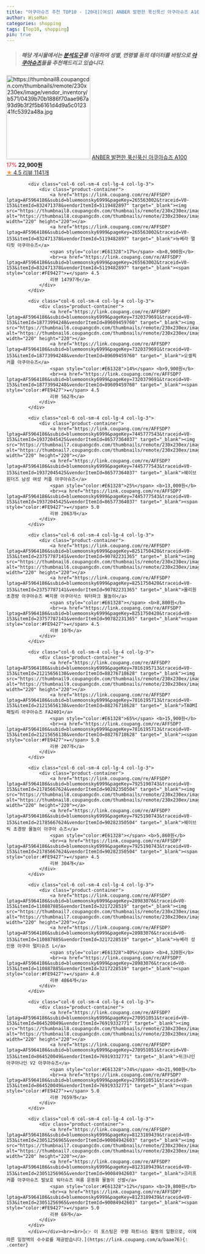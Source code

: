```yaml
---
title: "아쿠아슈즈 추천 TOP10 - [20대][여성] ANBER 발편한 푹신푹신 아쿠아슈즈 A100"
author: WiseMan
categories: shopping
tags: [Top10, shopping]
pin: true
---
```


> ##### 해당 게시물에서는 [**분석도구**](https://itemscout.io/)를 이용하여 **성별**, **연령별** 등의 데이터를 바탕으로 [**아쿠아슈즈**](https://link.coupang.com/a/baae76)들을 추천해드리고 있습니다.
<div class="container"><div class="row">
            <div class="col-6 col-sm-4 col-lg-4 col-lg-3">
                <div class="product-container">
                    <a href="https://link.coupang.com/re/AFFSDP?lptag=AF5964186&subid=bluemoonsky6999&pageKey=7208288637&traceid=V0-153&itemId=18235462902&vendorItemId=85382714311" target="_blank"><img src="https://thumbnail8.coupangcdn.com/thumbnails/remote/230x230ex/image/vendor_inventory/b571/0439b70b1886f70aae967a93d9b3f2f5b6161d4d9a5c012341fc5392a48a.jpg" alt="https://thumbnail8.coupangcdn.com/thumbnails/remote/230x230ex/image/vendor_inventory/b571/0439b70b1886f70aae967a93d9b3f2f5b6161d4d9a5c012341fc5392a48a.jpg" width="220" height="220"></a>
                    <a href="https://link.coupang.com/re/AFFSDP?lptag=AF5964186&subid=bluemoonsky6999&pageKey=7208288637&traceid=V0-153&itemId=18235462902&vendorItemId=85382714311" target="_blank">ANBER 발편한 푹신푹신 아쿠아슈즈 A100</a>
                    <span style="color:#E61328">17%</span> <b>22,900원</b>
                    <br><a href="https://link.coupang.com/re/AFFSDP?lptag=AF5964186&subid=bluemoonsky6999&pageKey=7208288637&traceid=V0-153&itemId=18235462902&vendorItemId=85382714311" target="_blank"><span style="color:#FE9427">★</span> 4.5
                    리뷰 1141개</a>
                </div>
            </div>
            
            <div class="col-6 col-sm-4 col-lg-4 col-lg-3">
                <div class="product-container">
                    <a href="https://link.coupang.com/re/AFFSDP?lptag=AF5964186&subid=bluemoonsky6999&pageKey=265563002&traceid=V0-153&itemId=832471378&vendorItemId=5119482897" target="_blank"><img src="https://thumbnail8.coupangcdn.com/thumbnails/remote/230x230ex/image/0820_amir_esrgan_inf80k_batch_0_max3k/9911/e6e9ebdbecaa361c93a814728af9857ef10ccc8d57bd5173faacf1cf2ea9.jpg" alt="https://thumbnail8.coupangcdn.com/thumbnails/remote/230x230ex/image/0820_amir_esrgan_inf80k_batch_0_max3k/9911/e6e9ebdbecaa361c93a814728af9857ef10ccc8d57bd5173faacf1cf2ea9.jpg" width="220" height="220"></a>
                    <a href="https://link.coupang.com/re/AFFSDP?lptag=AF5964186&subid=bluemoonsky6999&pageKey=265563002&traceid=V0-153&itemId=832471378&vendorItemId=5119482897" target="_blank">뉴베라 멀티핏 아쿠아슈즈</a>
                    <span style="color:#E61328">17%</span> <b>8,900원</b>
                    <br><a href="https://link.coupang.com/re/AFFSDP?lptag=AF5964186&subid=bluemoonsky6999&pageKey=265563002&traceid=V0-153&itemId=832471378&vendorItemId=5119482897" target="_blank"><span style="color:#FE9427">★</span> 4.5
                    리뷰 14797개</a>
                </div>
            </div>
            
            <div class="col-6 col-sm-4 col-lg-4 col-lg-3">
                <div class="product-container">
                    <a href="https://link.coupang.com/re/AFFSDP?lptag=AF5964186&subid=bluemoonsky6999&pageKey=7320379691&traceid=V0-153&itemId=18773994248&vendorItemId=89609459760" target="_blank"><img src="https://thumbnail6.coupangcdn.com/thumbnails/remote/230x230ex/image/0820_amir_esrgan_inf80k_batch_0_max3k/6486/0d70ed194a2373a7d7991b8edbcb361d8532fd854d5cad0b57b3283bc9d8.png" alt="https://thumbnail6.coupangcdn.com/thumbnails/remote/230x230ex/image/0820_amir_esrgan_inf80k_batch_0_max3k/6486/0d70ed194a2373a7d7991b8edbcb361d8532fd854d5cad0b57b3283bc9d8.png" width="220" height="220"></a>
                    <a href="https://link.coupang.com/re/AFFSDP?lptag=AF5964186&subid=bluemoonsky6999&pageKey=7320379691&traceid=V0-153&itemId=18773994248&vendorItemId=89609459760" target="_blank">오셀픽 커플 아쿠아슈즈</a>
                    <span style="color:#E61328">14%</span> <b>9,900원</b>
                    <br><a href="https://link.coupang.com/re/AFFSDP?lptag=AF5964186&subid=bluemoonsky6999&pageKey=7320379691&traceid=V0-153&itemId=18773994248&vendorItemId=89609459760" target="_blank"><span style="color:#FE9427">★</span> 4.5
                    리뷰 562개</a>
                </div>
            </div>
            
            <div class="col-6 col-sm-4 col-lg-4 col-lg-3">
                <div class="product-container">
                    <a href="https://link.coupang.com/re/AFFSDP?lptag=AF5964186&subid=bluemoonsky6999&pageKey=7445777543&traceid=V0-153&itemId=19372045425&vendorItemId=86577364037" target="_blank"><img src="https://thumbnail7.coupangcdn.com/thumbnails/remote/230x230ex/image/vendor_inventory/58d1/3377eb910ce755bd3af2ae2675d77eb9081aebce79c404e2b07e9e32cbbb.png" alt="https://thumbnail7.coupangcdn.com/thumbnails/remote/230x230ex/image/vendor_inventory/58d1/3377eb910ce755bd3af2ae2675d77eb9081aebce79c404e2b07e9e32cbbb.png" width="220" height="220"></a>
                    <a href="https://link.coupang.com/re/AFFSDP?lptag=AF5964186&subid=bluemoonsky6999&pageKey=7445777543&traceid=V0-153&itemId=19372045425&vendorItemId=86577364037" target="_blank">웨이브원더즈 남성 여성 커플 아쿠아슈즈</a>
                    <span style="color:#E61328">25%</span> <b>13,000원</b>
                    <br><a href="https://link.coupang.com/re/AFFSDP?lptag=AF5964186&subid=bluemoonsky6999&pageKey=7445777543&traceid=V0-153&itemId=19372045425&vendorItemId=86577364037" target="_blank"><span style="color:#FE9427">★</span> 5.0
                    리뷰 2063개</a>
                </div>
            </div>
            
            <div class="col-6 col-sm-4 col-lg-4 col-lg-3">
                <div class="product-container">
                    <a href="https://link.coupang.com/re/AFFSDP?lptag=AF5964186&subid=bluemoonsky6999&pageKey=8251750420&traceid=V0-153&itemId=23757787141&vendorItemId=90782231365" target="_blank"><img src="https://thumbnail6.coupangcdn.com/thumbnails/remote/230x230ex/image/vendor_inventory/bd99/3e28701316163f5e306ab9b181ffddcc6f29d604baaa3b1ba1e8e53acf73.png" alt="https://thumbnail6.coupangcdn.com/thumbnails/remote/230x230ex/image/vendor_inventory/bd99/3e28701316163f5e306ab9b181ffddcc6f29d604baaa3b1ba1e8e53acf73.png" width="220" height="220"></a>
                    <a href="https://link.coupang.com/re/AFFSDP?lptag=AF5964186&subid=bluemoonsky6999&pageKey=8251750420&traceid=V0-153&itemId=23757787141&vendorItemId=90782231365" target="_blank">올리원 초경량 아쿠아슈즈 빠지용 아쿠아삭스 워터파크 물놀이</a>
                    <span style="color:#E61328"></span> <b>8,800원</b>
                    <br><a href="https://link.coupang.com/re/AFFSDP?lptag=AF5964186&subid=bluemoonsky6999&pageKey=8251750420&traceid=V0-153&itemId=23757787141&vendorItemId=90782231365" target="_blank"><span style="color:#FE9427">★</span> 4.5
                    리뷰 10개</a>
                </div>
            </div>
            
            <div class="col-6 col-sm-4 col-lg-4 col-lg-3">
                <div class="product-container">
                    <a href="https://link.coupang.com/re/AFFSDP?lptag=AF5964186&subid=bluemoonsky6999&pageKey=7816195713&traceid=V0-153&itemId=21215656138&vendorItemId=88276718628" target="_blank"><img src="https://thumbnail9.coupangcdn.com/thumbnails/remote/230x230ex/image/vendor_inventory/9647/7e40be26b4114d71a64905658223edf7099d525ee3feeac341a8e636e00a.jpg" alt="https://thumbnail9.coupangcdn.com/thumbnails/remote/230x230ex/image/vendor_inventory/9647/7e40be26b4114d71a64905658223edf7099d525ee3feeac341a8e636e00a.jpg" width="220" height="220"></a>
                    <a href="https://link.coupang.com/re/AFFSDP?lptag=AF5964186&subid=bluemoonsky6999&pageKey=7816195713&traceid=V0-153&itemId=21215656138&vendorItemId=88276718628" target="_blank">TAOMI 패밀리 아쿠아슈즈 FA2401</a>
                    <span style="color:#E61328">65%</span> <b>15,900원</b>
                    <br><a href="https://link.coupang.com/re/AFFSDP?lptag=AF5964186&subid=bluemoonsky6999&pageKey=7816195713&traceid=V0-153&itemId=21215656138&vendorItemId=88276718628" target="_blank"><span style="color:#FE9427">★</span> 5.0
                    리뷰 207개</a>
                </div>
            </div>
            
            <div class="col-6 col-sm-4 col-lg-4 col-lg-3">
                <div class="product-container">
                    <a href="https://link.coupang.com/re/AFFSDP?lptag=AF5964186&subid=bluemoonsky6999&pageKey=7925190743&traceid=V0-153&itemId=21785667624&vendorItemId=90282350504" target="_blank"><img src="https://thumbnail8.coupangcdn.com/thumbnails/remote/230x230ex/image/0820_amir_esrgan_inf80k_batch_0_max3k/730f/a4abd9edae90fc3b345a826b6e4c47e84b42d9a6eac9131988643a7a6497.jpg" alt="https://thumbnail8.coupangcdn.com/thumbnails/remote/230x230ex/image/0820_amir_esrgan_inf80k_batch_0_max3k/730f/a4abd9edae90fc3b345a826b6e4c47e84b42d9a6eac9131988643a7a6497.jpg" width="220" height="220"></a>
                    <a href="https://link.coupang.com/re/AFFSDP?lptag=AF5964186&subid=bluemoonsky6999&pageKey=7925190743&traceid=V0-153&itemId=21785667624&vendorItemId=90282350504" target="_blank">웨이브릭 초경량 물놀이 아쿠아 슈즈</a>
                    <span style="color:#E61328"></span> <b>5,860원</b>
                    <br><a href="https://link.coupang.com/re/AFFSDP?lptag=AF5964186&subid=bluemoonsky6999&pageKey=7925190743&traceid=V0-153&itemId=21785667624&vendorItemId=90282350504" target="_blank"><span style="color:#FE9427">★</span> 4.5
                    리뷰 304개</a>
                </div>
            </div>
            
            <div class="col-6 col-sm-4 col-lg-4 col-lg-3">
                <div class="product-container">
                    <a href="https://link.coupang.com/re/AFFSDP?lptag=AF5964186&subid=bluemoonsky6999&pageKey=28983076&traceid=V0-153&itemId=110887885&vendorItemId=3217228519" target="_blank"><img src="https://thumbnail7.coupangcdn.com/thumbnails/remote/230x230ex/image/0820_amir_esrgan_inf80k_batch_0_max3k/e3e2/0c9eb8a78609d0fc0751dc6e5c4b2ce84fed67b936eebb93d2d83026b02a.jpg" alt="https://thumbnail7.coupangcdn.com/thumbnails/remote/230x230ex/image/0820_amir_esrgan_inf80k_batch_0_max3k/e3e2/0c9eb8a78609d0fc0751dc6e5c4b2ce84fed67b936eebb93d2d83026b02a.jpg" width="220" height="220"></a>
                    <a href="https://link.coupang.com/re/AFFSDP?lptag=AF5964186&subid=bluemoonsky6999&pageKey=28983076&traceid=V0-153&itemId=110887885&vendorItemId=3217228519" target="_blank">뉴베라 성인용 아쿠아 멀티슈즈 L</a>
                    <span style="color:#E61328">40%</span> <b>4,320원</b>
                    <br><a href="https://link.coupang.com/re/AFFSDP?lptag=AF5964186&subid=bluemoonsky6999&pageKey=28983076&traceid=V0-153&itemId=110887885&vendorItemId=3217228519" target="_blank"><span style="color:#FE9427">★</span> 4.0
                    리뷰 4864개</a>
                </div>
            </div>
            
            <div class="col-6 col-sm-4 col-lg-4 col-lg-3">
                <div class="product-container">
                    <a href="https://link.coupang.com/re/AFFSDP?lptag=AF5964186&subid=bluemoonsky6999&pageKey=270951051&traceid=V0-153&itemId=864520049&vendorItemId=76919332771" target="_blank"><img src="https://thumbnail8.coupangcdn.com/thumbnails/remote/230x230ex/image/vendor_inventory/2a1d/5cb9fe636878141e89b0ce04c1e72d5e4e73caaf37ada4f9e0f3e4b36f5a.jpg" alt="https://thumbnail8.coupangcdn.com/thumbnails/remote/230x230ex/image/vendor_inventory/2a1d/5cb9fe636878141e89b0ce04c1e72d5e4e73caaf37ada4f9e0f3e4b36f5a.jpg" width="220" height="220"></a>
                    <a href="https://link.coupang.com/re/AFFSDP?lptag=AF5964186&subid=bluemoonsky6999&pageKey=270951051&traceid=V0-153&itemId=864520049&vendorItemId=76919332771" target="_blank">위크나인 아쿠아나인 V2 아쿠아슈즈</a>
                    <span style="color:#E61328">74%</span> <b>21,900원</b>
                    <br><a href="https://link.coupang.com/re/AFFSDP?lptag=AF5964186&subid=bluemoonsky6999&pageKey=270951051&traceid=V0-153&itemId=864520049&vendorItemId=76919332771" target="_blank"><span style="color:#FE9427">★</span> 5.0
                    리뷰 7659개</a>
                </div>
            </div>
            
            <div class="col-6 col-sm-4 col-lg-4 col-lg-3">
                <div class="product-container">
                    <a href="https://link.coupang.com/re/AFFSDP?lptag=AF5964186&subid=bluemoonsky6999&pageKey=8123189439&traceid=V0-153&itemId=23051256965&vendorItemId=90084942603" target="_blank"><img src="https://thumbnail7.coupangcdn.com/thumbnails/remote/230x230ex/image/vendor_inventory/955c/ed9d67c13333e571c46337f624bf41d831ef72d0268788ee17bccad70543.jpg" alt="https://thumbnail7.coupangcdn.com/thumbnails/remote/230x230ex/image/vendor_inventory/955c/ed9d67c13333e571c46337f624bf41d831ef72d0268788ee17bccad70543.jpg" width="220" height="220"></a>
                    <a href="https://link.coupang.com/re/AFFSDP?lptag=AF5964186&subid=bluemoonsky6999&pageKey=8123189439&traceid=V0-153&itemId=23051256965&vendorItemId=90084942603" target="_blank">크리프 커플 아쿠아슈즈 발보호 워터슈즈 여름 운동화 물놀이 신발</a>
                    <span style="color:#E61328">12%</span> <b>19,800원</b>
                    <br><a href="https://link.coupang.com/re/AFFSDP?lptag=AF5964186&subid=bluemoonsky6999&pageKey=8123189439&traceid=V0-153&itemId=23051256965&vendorItemId=90084942603" target="_blank"><span style="color:#FE9427">★</span> 5.0
                    리뷰 69개</a>
                </div>
            </div>
            </div></div><br><br>[👉 이 포스팅은 쿠팡 파트너스 활동의 일환으로, 이에 따른 일정액의 수수료를 제공받습니다.](https://link.coupang.com/a/baae76){: .center}
